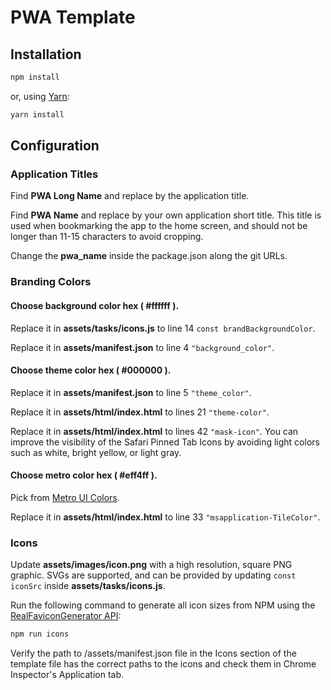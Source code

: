 # PWA Template

## Installation

```bash
npm install
```

or, using [Yarn](https://yarnpkg.com):

```bash
yarn install
```

## Configuration

### Application Titles

Find **PWA Long Name** and replace by the application title.

Find **PWA Name** and replace by your own application short title. This title is used when bookmarking the app to the home screen, and should not be longer than 11-15 characters to avoid cropping. 

Change the **pwa_name** inside the package.json along the git URLs.

### Branding Colors

#### Choose background color hex ( #ffffff ). 

Replace it in **assets/tasks/icons.js** to line 14 `const brandBackgroundColor`.

Replace it in **assets/manifest.json** to line 4 `"background_color"`.

#### Choose theme color hex ( #000000 ).

Replace it in **assets/manifest.json** to line 5 `"theme_color"`.

Replace it in **assets/html/index.html** to lines 21 `"theme-color"`.

Replace it in **assets/html/index.html** to lines 42 `"mask-icon"`. You can improve the visibility of the Safari Pinned Tab Icons by avoiding light colors such as white, bright yellow, or light gray.

#### Choose metro color hex ( #eff4ff ).

Pick from [Metro UI Colors](https://colorlib.com/etc/metro-colors/).

Replace it in **assets/html/index.html** to line 33 `"msapplication-TileColor"`.

### Icons

Update **assets/images/icon.png** with a high resolution, square PNG graphic. 
SVGs are supported, and can be provided by updating `const iconSrc` inside **assets/tasks/icons.js**.

Run the following command to generate all icon sizes from NPM using the [RealFaviconGenerator API](https://realfavicongenerator.net/):

```bash
npm run icons
```

Verify the path to /assets/manifest.json file in the Icons section of the template file has the correct paths to the icons and check them in Chrome Inspector's Application tab.